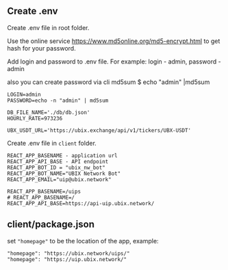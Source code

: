 ## Create .env

Create .env file in root folder.

Use the online service https://www.md5online.org/md5-encrypt.html
to get hash for your password.

Add login and password to .env file.
For example: login - admin, password - admin

also you can create password via cli md5sum 
$ echo "admin" |md5sum
```
LOGIN=admin
PASSWORD=echo -n "admin" | md5sum

DB_FILE_NAME='./db/db.json'
HOURLY_RATE=973236

UBX_USDT_URL='https://ubix.exchange/api/v1/tickers/UBX-USDT'
```
Create .env file in `client` folder.

```
REACT_APP_BASENAME - application url  
REACT_APP_API_BASE - API endpoint
REACT_APP_BOT_ID = "ubix_nw_bot"
REACT_APP_BOT_NAME="UBIX Network Bot"
REACT_APP_EMAIL="uip@ubix.network"

REACT_APP_BASENAME=/uips
# REACT_APP_BASENAME=/  
REACT_APP_API_BASE=https://api-uip.ubix.network/
```

## client/package.json

set `"homepage"` to be the location of the app, example:

```
"homepage": "https://ubix.network/uips/"
"homepage": "https://uip.ubix.network/"
```